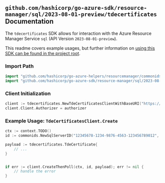 
## `github.com/hashicorp/go-azure-sdk/resource-manager/sql/2023-08-01-preview/tdecertificates` Documentation

The `tdecertificates` SDK allows for interaction with the Azure Resource Manager Service `sql` (API Version `2023-08-01-preview`).

This readme covers example usages, but further information on [using this SDK can be found in the project root](https://github.com/hashicorp/go-azure-sdk/tree/main/docs).

### Import Path

```go
import "github.com/hashicorp/go-azure-helpers/resourcemanager/commonids"
import "github.com/hashicorp/go-azure-sdk/resource-manager/sql/2023-08-01-preview/tdecertificates"
```


### Client Initialization

```go
client := tdecertificates.NewTdeCertificatesClientWithBaseURI("https://management.azure.com")
client.Client.Authorizer = authorizer
```


### Example Usage: `TdeCertificatesClient.Create`

```go
ctx := context.TODO()
id := commonids.NewSqlServerID("12345678-1234-9876-4563-123456789012", "example-resource-group", "serverValue")

payload := tdecertificates.TdeCertificate{
	// ...
}


if err := client.CreateThenPoll(ctx, id, payload); err != nil {
	// handle the error
}
```
